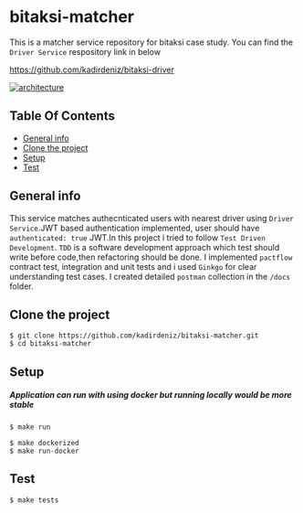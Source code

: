 # bitaksi-matcher
This is a matcher service repository for bitaksi case study.
You can find the `Driver Service` respository link in below

https://github.com/kadirdeniz/bitaksi-driver

[![architecture](https://www.linkpicture.com/q/Screen-Shot-2023-01-13-at-11.19.15.png)](https://www.linkpicture.com/view.php?img=LPic63c11b745529f1064691485)

## Table Of Contents
* [General info](#general-info)
* [Clone the project](#clone-the-project)
* [Setup](#setup)
* [Test](#test)

## General info
This service matches authecnticated users with nearest driver using `Driver Service`.JWT based authentication implemented, user should have `authenticated: true` JWT.In this project i tried to follow `Test Driven Development`. `TDD` is a software development approach which test should write before code,then refactoring should be done. I implemented `pactflow` contract test, integration and unit tests and i used `Ginkgo` for clear understanding test cases. I created detailed `postman` collection in the `/docs` folder.

## Clone the project
```
$ git clone https://github.com/kadirdeniz/bitaksi-matcher.git
$ cd bitaksi-matcher
```

## Setup
##### Application can run with using docker but running locally would be more stable

```
$ make run

$ make dockerized
$ make run-docker
```


 ## Test
 ```
 $ make tests
 ```
